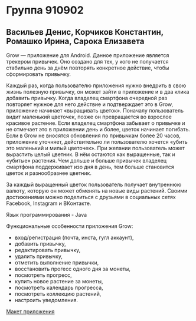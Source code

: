 # Группа 910902

## Васильев Денис, Корчиков Константин, Ромашко Ирина, Сарока Елизавета
  
  
  Grow — приложение для Android. Данное приложение является трекером привычек. Оно создано для тех, у кого не получается стабильно день за днём повторять конкретное действие, чтобы сформировать привычку.  
  
  Каждый раз, когда пользователю приложения нужно внедрить в свою жизнь полезную привычку, он может зайти в приложение и в два клика добавить привычку. Когда владелец смартфона очередной раз повторяет нужное для него действие и подтверждает это в Grow, приложение начинает «выращивать цветок». Поначалу пользователь видит маленький цветочек, позже он превращается во взрослое красивое растение. Если владелец смартфона забывает о привычке и не отмечает это в приложении день и более, цветок начинает погибать. Если в Grow не вносятся обновления по привычкам более 20 часов, приложение уточняет, действительно ли пользователю хочется «убить это маленький и милый цветочек». При желании пользователь может вырастить целый цветник. В нём остаются как выращенные, так и «убитые» растения. Чем дольше и больше привычек владелец смартфона поддерживает изо дня в день, тем больше становится цветок и разнообразнее цветник.  
  
  За каждый выращенный цветок пользователь получает внутреннюю валюту, которую он может обменять на новые виды растений. Своими достижениями можно поделиться с друзьями в социальных сетях Facebook, Instagram и ВКонтакте.  
  
  Язык программирования - Java
  
  Функциональные особенности приложения Grow:
  - вход/регистрация (почта, инста, гугл аккаунт),
  - добавить привычку,
  - редактировать привычку,
  - удалить привычку,
  - отметить выполнение привычки,
  - восстановить прогесс одного дня за монеты,
  - посмотреть прогресс,
  - купить новое растение за монеты,
  - посмотреть календарь прогресса,
  - посмотреть коллекцию растений,
  - настроить уведомления.
 

 [Макет приложения](https://www.figma.com/file/HM8bAyptUpG51YVXUNUY8C/EMP-*%D1%82%D0%B8%D0%BF%D0%BE-%D0%BD%D0%B0%D0%B7%D0%B2%D0%B0%D0%BD%D0%B8%D0%B5*?node-id=0%3A1)
